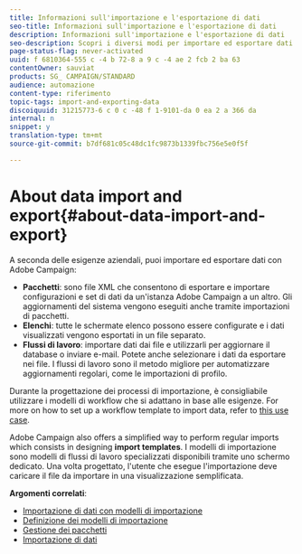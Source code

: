 ```yaml
---
title: Informazioni sull'importazione e l'esportazione di dati
seo-title: Informazioni sull'importazione e l'esportazione di dati
description: Informazioni sull'importazione e l'esportazione di dati
seo-description: Scopri i diversi modi per importare ed esportare dati con Adobe Campaign.
page-status-flag: never-activated
uuid: f 6810364-555 c -4 b 72-8 a 9 c -4 ae 2 fcb 2 ba 63
contentOwner: sauviat
products: SG_ CAMPAIGN/STANDARD
audience: automazione
content-type: riferimento
topic-tags: import-and-exporting-data
discoiquuid: 31215773-6 c 0 c -48 f 1-9101-da 0 ea 2 a 366 da
internal: n
snippet: y
translation-type: tm+mt
source-git-commit: b7df681c05c48dc1fc9873b1339fbc756e5e0f5f

---
```



# About data import and export{#about-data-import-and-export}

A seconda delle esigenze aziendali, puoi importare ed esportare dati con Adobe Campaign:

* **Pacchetti**: sono file XML che consentono di esportare e importare configurazioni e set di dati da un'istanza Adobe Campaign a un altro. Gli aggiornamenti del sistema vengono eseguiti anche tramite importazioni di pacchetti.
* **Elenchi**: tutte le schermate elenco possono essere configurate e i dati visualizzati vengono esportati in un file separato.
* **Flussi di lavoro**: importare dati dai file e utilizzarli per aggiornare il database o inviare e-mail. Potete anche selezionare i dati da esportare nei file. I flussi di lavoro sono il metodo migliore per automatizzare aggiornamenti regolari, come le importazioni di profilo.

Durante la progettazione dei processi di importazione, è consigliabile utilizzare i modelli di workflow che si adattano in base alle esigenze. For more on how to set up a workflow template to import data, refer to [this use case](../../automating/using/importing-data.md#example--import-workflow-template).

Adobe Campaign also offers a simplified way to perform regular imports which consists in designing **import templates**. I modelli di importazione sono modelli di flussi di lavoro specializzati disponibili tramite uno schermo dedicato. Una volta progettato, l'utente che esegue l'importazione deve caricare il file da importare in una visualizzazione semplificata.

**Argomenti correlati**:

* [Importazione di dati con modelli di importazione](../../automating/using/importing-data-with-import-templates.md)
* [Definizione dei modelli di importazione](../../automating/using/defining-import-templates.md)
* [Gestione dei pacchetti](../../automating/using/managing-packages.md)
* [Importazione di dati](../../automating/using/importing-data.md)

